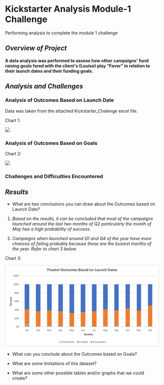 # Kickstarter Analysis Module-1 Challenge
Performing analysis to complete the module 1 challenge 

## *Overview of Project*

#### A data analysis was performed to assess how other campaigns' fund raising goals fared with the client's (Louise) play "Fever" in relation to their launch dates and their funding goals.

## *Analysis and Challenges*

### Analysis of Outcomes Based on Launch Date

Data was taken from the attached Kickstarter_Chalenge excel file.

Chart 1:

![](https://github.com/jsaltmd/Kickstarter-Module-1-Challenge/blob/master/Resources/Theater_Outcomes_vs_Launch.png)

### Analysis of Outcomes Based on Goals

Chart 2:

![](https://github.com/jsaltmd/Kickstarter-Module-1-Challenge/blob/master/Resources/Outcomes_vs_Goals.png)

### Challenges and Difficulties Encountered

## *Results*

- What are two conclusions you can draw about the Outcomes based on Launch Date?

1. *Based on the results, it can be concluded that most of the campaigns launched around the last two months of Q2 particularly the month of May has a high probability of success.*

2. *Campaigns when launched around Q1 and Q4 of the year have more chances of failing probably because these are the busiest months of the year. Refer to chart 3 below.*

Chart 3:

![](https://github.com/jsaltmd/Kickstarter-Analysis-Module-1-Challenge/blob/master/Modified%20Theater%20Outcomes%20Based%20on%20Launch%20Dates.png)


- What can you conclude about the Outcomes based on Goals?

- What are some limitations of this dataset?

- What are some other possible tables and/or graphs that we could create?
